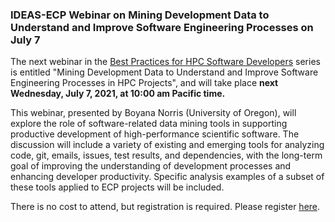 ### IDEAS-ECP Webinar on Mining Development Data to Understand and Improve Software Engineering Processes on July 7

The next webinar in the 
[Best Practices for HPC Software Developers](http://ideas-productivity.org/events/hpc-best-practices-webinars/) 
series is entitled "Mining Development Data to Understand and Improve Software 
Engineering Processes in HPC Projects",
and will take place **next Wednesday, July 7, 2021, at 10:00 am 
Pacific time.**

This webinar, presented by Boyana Norris (University of Oregon), will explore
the role of software-related data mining tools in supporting productive
development of high-performance scientific software. The discussion will include
a variety of existing and emerging tools for analyzing code, git, emails, 
issues, test results, and dependencies, with the long-term goal of improving the
understanding of development processes and enhancing developer productivity.
Specific analysis examples of a subset of these tools applied to ECP projects
will be included.

There is no cost to attend, but registration is required. Please register
[here](https://www.exascaleproject.org/event/miningdatasep/).
